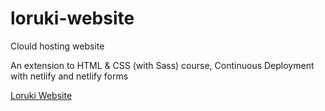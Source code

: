 # loruki-website
Clould hosting website

An extension to HTML & CSS (with Sass) course, Continuous Deployment with netlify and netlify forms

[Loruki Website](https://lorukifelipecurcio.netlify.app/)

